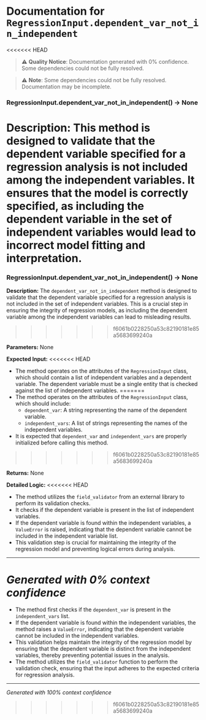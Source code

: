 # Documentation for `RegressionInput.dependent_var_not_in_independent`

<<<<<<< HEAD
> ⚠️ **Quality Notice**: Documentation generated with 0% confidence. Some dependencies could not be fully resolved.


> ⚠️ **Note**: Some dependencies could not be fully resolved. Documentation may be incomplete.
### RegressionInput.dependent_var_not_in_independent() -> None

**Description:**
This method is designed to validate that the dependent variable specified for a regression analysis is not included among the independent variables. It ensures that the model is correctly specified, as including the dependent variable in the set of independent variables would lead to incorrect model fitting and interpretation.
=======
### RegressionInput.dependent_var_not_in_independent() -> None

**Description:**
The `dependent_var_not_in_independent` method is designed to validate that the dependent variable specified for a regression analysis is not included in the set of independent variables. This is a crucial step in ensuring the integrity of regression models, as including the dependent variable among the independent variables can lead to misleading results.
>>>>>>> f6061b0228250a53c82190181e85a5683699240a

**Parameters:**
None

**Expected Input:**
<<<<<<< HEAD
- The method operates on the attributes of the `RegressionInput` class, which should contain a list of independent variables and a dependent variable. The dependent variable must be a single entity that is checked against the list of independent variables.
=======
- The method operates on the attributes of the `RegressionInput` class, which should include:
  - `dependent_var`: A string representing the name of the dependent variable.
  - `independent_vars`: A list of strings representing the names of the independent variables.
- It is expected that `dependent_var` and `independent_vars` are properly initialized before calling this method.
>>>>>>> f6061b0228250a53c82190181e85a5683699240a

**Returns:**
None

**Detailed Logic:**
<<<<<<< HEAD
- The method utilizes the `field_validator` from an external library to perform its validation checks.
- It checks if the dependent variable is present in the list of independent variables.
- If the dependent variable is found within the independent variables, a `ValueError` is raised, indicating that the dependent variable cannot be included in the independent variable list.
- This validation step is crucial for maintaining the integrity of the regression model and preventing logical errors during analysis.

---
*Generated with 0% context confidence*
=======
- The method first checks if the `dependent_var` is present in the `independent_vars` list.
- If the dependent variable is found within the independent variables, the method raises a `ValueError`, indicating that the dependent variable cannot be included in the independent variables.
- This validation helps maintain the integrity of the regression model by ensuring that the dependent variable is distinct from the independent variables, thereby preventing potential issues in the analysis. 
- The method utilizes the `field_validator` function to perform the validation check, ensuring that the input adheres to the expected criteria for regression analysis.

---
*Generated with 100% context confidence*
>>>>>>> f6061b0228250a53c82190181e85a5683699240a
